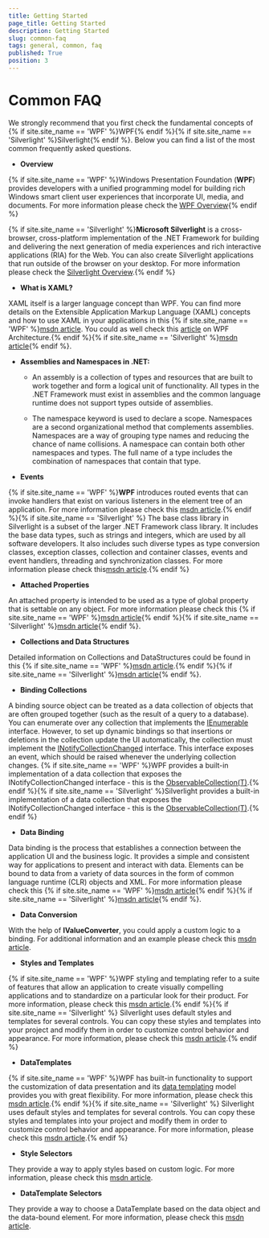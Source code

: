 ```yaml
---
title: Getting Started
page_title: Getting Started
description: Getting Started
slug: common-faq
tags: general, common, faq
published: True
position: 3
---
```


# Common FAQ

We strongly recommend that you first check the fundamental concepts of {% if site.site_name == 'WPF' %}WPF{% endif %}{% if site.site_name == 'Silverlight' %}Silverlight{% endif %}. Below you can find a list of the most common frequently asked questions.

* __Overview__

{% if site.site_name == 'WPF' %}Windows Presentation Foundation (__WPF__) provides developers with a unified programming model for building rich Windows smart client user experiences that incorporate UI, media, and documents. For more information please check the [WPF Overview](http://msdn.microsoft.com/en-us/library/ms754130.aspx){% endif %}

{% if site.site_name == 'Silverlight' %}__Microsoft Silverlight__ is a cross-browser, cross-platform implementation of the .NET Framework for building and delivering the next generation of media experiences and rich interactive applications (RIA) for the Web. You can also create Silverlight applications that run outside of the browser on your desktop. For more information please check the [Silverlight Overview](http://msdn.microsoft.com/en-us/library/bb404700(VS.95).aspx).{% endif %}

* __What is XAML?__

XAML itself is a larger language concept than WPF. You can find more details on the Extensible Application Markup Language (XAML) concepts and how to use XAML in your applications in this {% if site.site_name == 'WPF' %}[msdn article](http://msdn.microsoft.com/en-us/library/ms752059.aspx). You could as well check this [article](http://msdn.microsoft.com/en-us/library/ms750441.aspx) on WPF Architecture.{% endif %}{% if site.site_name == 'Silverlight' %}[msdn article](http://msdn.microsoft.com/en-us/library/cc189054(VS.95).aspx){% endif %}.
            
* __Assemblies and Namespaces in .NET:__

	* An assembly is a collection of types and resources that are built to work together and form a logical unit of functionality. All types in the .NET Framework must exist in assemblies and the common language runtime does not support types outside of assemblies.

	* The namespace keyword is used to declare a scope. Namespaces are a second organizational method that complements assemblies. Namespaces are a way of grouping type names and reducing the chance of name collisions. A namespace can contain both other namespaces and types. The full name of a type includes the combination of namespaces that contain that type.
            
* __Events__

{% if site.site_name == 'WPF' %}__WPF__ introduces routed events that can invoke handlers that exist on various listeners in the element tree of an application. For more information please check this [msdn article](http://msdn.microsoft.com/en-us/library/ms753115.aspx).{% endif %}{% if site.site_name == 'Silverlight' %} The base class library in Silverlight is a subset of the larger .NET Framework class library. It includes the base data types, such as strings and integers, which are used by all software developers. It also includes such diverse types as type conversion classes, exception classes, collection and container classes, events and event handlers, threading and synchronization classes. For more information please check this[msdn article](http://msdn.microsoft.com/en-us/library/cc221412(VS.95).aspx).{% endif %}

* __Attached Properties__

An attached property is intended to be used as a type of global property that is settable on any object. For more information please check this {% if site.site_name == 'WPF' %}[msdn article](http://msdn.microsoft.com/en-us/library/ms749011.aspx){% endif %}{% if site.site_name == 'Silverlight' %}[msdn article](http://msdn.microsoft.com/en-us/library/cc265152(v=vs.95).aspx){% endif %}.
            
* __Collections and Data Structures__

Detailed information on Collections and DataStructures could be found in this {% if site.site_name == 'WPF' %}[msdn article](http://msdn.microsoft.com/en-us/library/ms753115.aspx).{% endif %}{% if site.site_name == 'Silverlight' %}[msdn article](http://msdn.microsoft.com/en-us/library/7y3x785f(v=vs.95).aspx){% endif %}.
            
* __Binding Collections__

A binding source object can be treated as a data collection of objects that are often grouped together (such as the result of a query to a database). You can enumerate over any collection that implements the [IEnumerable](http://msdn.microsoft.com/en-us/library/system.collections.ienumerable.aspx) interface. However, to set up dynamic bindings so that insertions or deletions in the collection update the UI automatically, the collection must implement the [INotifyCollectionChanged](http://msdn.microsoft.com/en-us/library/system.collections.specialized.inotifycollectionchanged.aspx) interface. This interface exposes an event, which should be raised whenever the underlying collection changes. {% if site.site_name == 'WPF' %}WPF provides a built-in implementation of a data collection that exposes the INotifyCollectionChanged interface - this is the              [ObservableCollection(T)](http://msdn.microsoft.com/en-us/library/ms668604.aspx).{% endif %}{% if site.site_name == 'Silverlight' %}Silverlight provides a built-in implementation of a data collection that exposes the INotifyCollectionChanged interface - this is the [ObservableCollection(T)](http://msdn.microsoft.com/en-us/library/ms668604(v=vs.95).aspx).{% endif %}

* __Data Binding__

Data binding is the process that establishes a connection between the application UI and the business logic. It provides a simple and consistent way for applications to present and interact with data. Elements can be bound to data from a variety of data sources in the form of common language runtime (CLR) objects and XML. For more information please check this {% if site.site_name == 'WPF' %}[msdn article](http://msdn.microsoft.com/en-us/library/ms750612.aspx){% endif %}{% if site.site_name == 'Silverlight' %}[msdn article](http://msdn.microsoft.com/en-us/library/cc278072(v=vs.95).aspx){% endif %}.
            
* __Data Conversion__

With the help of __IValueConverter__, you could apply a custom logic to a binding. For additional information and an example please check this [msdn article](http://msdn.microsoft.com/en-us/library/system.windows.data.ivalueconverter.aspx).
            
* __Styles and Templates__

{% if site.site_name == 'WPF' %}WPF styling and templating refer to a suite of features that allow an application to create visually compelling applications and to standardize on a particular look for their product. For more information, please check this [msdn article](http://msdn.microsoft.com/en-us/library/bb613570.aspx).{% endif %}{% if site.site_name == 'Silverlight' %} Silverlight uses default styles and templates for several controls. You can copy these styles and templates into your project and modify them in order to customize control behavior and appearance. For more information, please check this [msdn article](http://msdn.microsoft.com/en-us/library/cc278075(v=vs.95).aspx).{% endif %}

* __DataTemplates__

{% if site.site_name == 'WPF' %}WPF has built-in functionality to support the customization of data presentation and its [data templating](http://msdn.microsoft.com/en-us/library/system.windows.datatemplate.aspx) model provides you with great flexibility. For more information, please check this [msdn article](http://msdn.microsoft.com/en-us/library/ms742521.aspx).{% endif %}{% if site.site_name == 'Silverlight' %} Silverlight uses default styles and templates for several controls. You can copy these styles and templates into your project and modify them in order to customize control behavior and appearance. For more information, please check this [msdn article](http://msdn.microsoft.com/en-us/library/cc278075(v=vs.95).aspx).{% endif %}

* __Style Selectors__

They provide a way to apply styles based on custom logic. For more information, please check this [msdn article](http://msdn.microsoft.com/en-us/library/system.windows.controls.styleselector.aspx).
            
* __DataTemplate Selectors__

They provide a way to choose a DataTemplate based on the data object and the data-bound element. For more information, please check this [msdn article](http://msdn.microsoft.com/en-us/library/system.windows.controls.datatemplateselector.aspx).
            